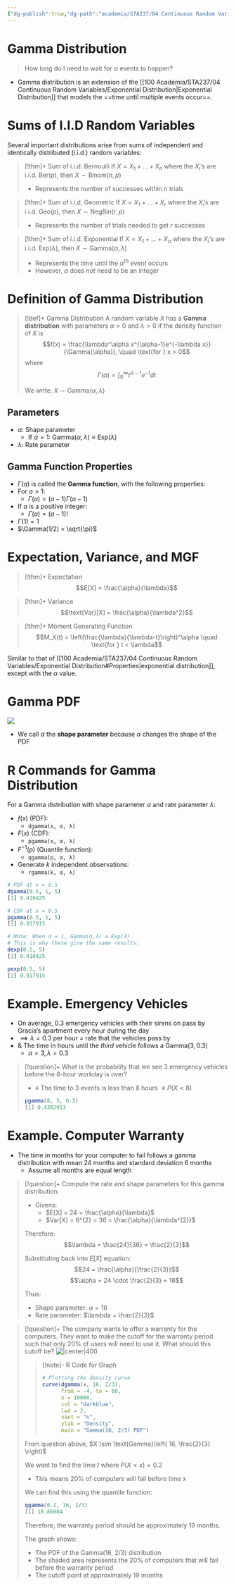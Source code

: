 ```yaml
---
{"dg-publish":true,"dg-path":"academia/STA237/04 Continuous Random Variables/Gamma Distribution.md","permalink":"/academia/sta-237/04-continuous-random-variables/gamma-distribution/","tags":["lecture","note","stats","university"],"created":"2024-11-10T03:01:53.740-05:00","updated":"2024-11-10T16:06:41.605-05:00"}
---
```



# Gamma Distribution

> How long do I need to wait for $\alpha$ events to happen?

- Gamma distribution is an extension of the [[100 Academia/STA237/04 Continuous Random Variables/Exponential Distribution\|Exponential Distribution]] that models the ==time until multiple events occur==.

# Sums of I.I.D Random Variables

Several important distributions arise from sums of independent and identically distributed (i.i.d.) random variables:

> [!thm]+ Sum of i.i.d. Bernoulli
> If $X = X_{1} + \dots + X_{n}$ where the $X_{i}$‘s are i.i.d. $\text{Ber}(p)$, then $X \sim \text{Binom}(n, p)$
> - Represents the number of successes within $n$ trials

> [!thm]+ Sum of i.i.d. Geometric
> If $X = X_{1} + \dots + X_{r}$ where the $X_{i}$’s are i.i.d. $\text{Geo}(p)$, then $X \sim \text{NegBin}(r, p)$
> - Represents the number of trials needed to get $r$ successes

> [!thm]+ Sum of i.i.d. Exponential
> If $X = X_{1} + \dots + X_{\alpha}$ where the $X_{i}$‘s are i.i.d. $\text{Exp}(\lambda)$, then $X \sim \text{Gamma}(\alpha, \lambda)$
> - Represents the time until the $\alpha^{th}$ event occurs
> - However, $\alpha$ does *not* need to be an integer

# Definition of Gamma Distribution

> [!def]+ Gamma Distribution
> A random variable $X$ has a **Gamma distribution** with parameters $\alpha > 0$ and $\lambda > 0$ if the density function of $X$ is
> $$f(x) = \frac{\lambda^\alpha x^{\alpha-1}e^{-\lambda x}}{\Gamma(\alpha)}, \quad \text{for } x > 0$$
> where
> $$\Gamma(\alpha) = \int_0^\infty t^{\alpha-1}e^{-t} dt$$
>
> We write: $X \sim \text{Gamma}(\alpha, \lambda)$

## Parameters

- $\alpha$: Shape parameter
    - If $\alpha = 1$: $\text{Gamma}(\alpha, \lambda) \equiv \text{Exp}(\lambda)$
- $\lambda$: Rate parameter

## Gamma Function Properties

- $\Gamma(a)$ is called the **Gamma function**, with the following properties:
- For $a > 1$:
    - $\Gamma(a) = (a-1)\Gamma(a-1)$
- If $a$ is a positive integer:
    - $\Gamma(a) = (a-1)!$
- $\Gamma(1) = 1$
- $\Gamma(1/2) = \sqrt{\pi}$

# Expectation, Variance, and MGF

> [!thm]+ Expectation
> $$E[X] = \frac{\alpha}{\lambda}$$

> [!thm]+ Variance
> $$\text{Var}[X] = \frac{\alpha}{\lambda^2}$$

> [!thm]+ Moment Generating Function
> $$M_X(t) = \left(\frac{\lambda}{\lambda-t}\right)^\alpha \quad \text{for } t < \lambda$$

Similar to that of [[100 Academia/STA237/04 Continuous Random Variables/Exponential Distribution#Properties\|exponential distribution]], except with the $\alpha$ value.

# Gamma PDF

![](https://i.imgur.com/l6vUF1o.png)

- We call $\alpha$ the **shape parameter** because $\alpha$ changes the shape of the PDF

# R Commands for Gamma Distribution

For a Gamma distribution with shape parameter $\alpha$ and rate parameter $\lambda$:

- $f(x)$ (PDF):
    - `dgamma(x, α, λ)`
- $F(x)$ (CDF):
    - `pgamma(x, α, λ)`
- $F^{-1}(p)$ (Quantile function):
    - `qgamma(p, α, λ)`
- Generate $k$ independent observations:
    - `rgamma(k, α, λ)`

```r title:Examples
# PDF at x = 0.5
dgamma(0.5, 1, 5)
[1] 0.410425

# CDF at x = 0.5
pgamma(0.5, 1, 5)
[1] 0.917915

# Note: When α = 1, Gamma(α,λ) ≡ Exp(λ)
# This is why these give the same results:
dexp(0.5, 5)
[1] 0.410425

pexp(0.5, 5)
[1] 0.917915
```

# Example. Emergency Vehicles

- On average, 0.3 emergency vehicles with their sirens on pass by Gracia’s apartment every hour during the day
- $\implies \lambda = 0.3$ per hour = rate that the vehicles pass by
- & The time in hours until the *third* vehicle follows a $\text{Gamma}(3, 0.3)$
    - $\alpha = 3, \lambda = 0.3$

> [!question]+ What is the probability that we see 3 emergency vehicles before the 8-hour workday is over?
> - $\equiv$ The time to 3 events is less than 8 hours $\equiv P(X < 8)$
> ```r
> pgamma(8, 3, 0.3)
> [1] 0.4302913
> ```

# Example. Computer Warranty

- The time in months for your computer to fail follows a gamma distribution with mean 24 months and standard deviation 6 months
    - Assume all months are equal length

> [!question]+ Compute the rate and shape parameters for this gamma distribution.
> - Givens:
>     - $E[X] = 24 = \frac{\alpha}{\lambda}$
>     - $Var[X] = 6^{2} = 36 = \frac{\alpha}{\lambda^{2}}$
>
> Therefore:
> $$\lambda = \frac{24}{36} = \frac{2}{3}$$
>
> Substituting back into $E[X]$ equation:
> $$24 = \frac{\alpha}{\frac{2}{3}}$$
> $$\alpha = 24 \cdot \frac{2}{3} = 16$$
>
> Thus:
> - Shape parameter: $\alpha = 16$
> - Rate parameter: $\lambda = \frac{2}{3}$

> [!question]+ The company wants to offer a warranty for the computers. They want to make the cutoff for the warranty period such that only 20% of users will need to use it. What should this cutoff be?
> ![|center|400](https://i.imgur.com/C2tbF2G.png)
>
> > [!note]- R Code for Graph
> >
> > ```r
> > # Plotting the density curve
> > curve(dgamma(x, 16, 2/3),
> >       from = -4, to = 60,
> >       n = 10000,
> >       col = "darkblue",
> >       lwd = 2,
> >       xaxt = "n",
> >       ylab = "Density",
> >       main = "Gamma(16, 2/3) PDF")
> > ```
>
> From question above, $X \sim \text{Gamma}\left( 16, \frac{2}{3} \right)$
>
> We want to find the time $t$ where $P(X < x) = 0.2$
> - This means 20% of computers will fail before time $x$
>
> We can find this using the quantile function:
> ```r
> qgamma(0.2, 16, 2/3)
> [1] 18.86084
> ```
>
> Therefore, the warranty period should be approximately 19 months.
>
> The graph shows:
> - The PDF of the Gamma(16, 2/3) distribution
> - The shaded area represents the 20% of computers that will fail before the warranty period
> - The cutoff point at approximately 19 months
